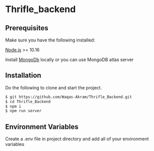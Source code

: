 # Thrifle_backend


## Prerequisites

Make sure you have the following installed:

[Node.js](https://nodejs.org/en/download/) >= 10.16

Install [MongoDb](https://www.mongodb.com/try/download/community) locally or you can use MongoDB atlas server



## Installation

Do the following to clone and start the project.

```sh
$ git https://github.com/Waqas-Akram/Thrifle_Backend.git
$ cd Thrifle_Backend
$ npm i
$ npm run server
```

## Environment Variables
  Create a .env file in project directory and add all of your environment variables

